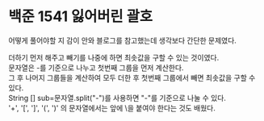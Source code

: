 # 백준 1541 잃어버린 괄호

어떻게 풀어야할 지 감이 안와 블로그를 참고했는데 생각보다 간단한 문제였다.<br>

더하기 먼저 해주고 빼기를 나중에 하면 최솟값을 구할 수 있는 것이였다.<br>
문자열은 -를 기준으로 나누고 첫번째 그룹을 먼저 계산한다.<br>
그 후 나머지 그룹들을 계산하여 모두 더한 후 첫번째 그룹에서 빼면 최솟값을 구할 수 있다.<br>
String [] sub=문자열.split("-")를 사용하면 "-"를 기준으로 나눌 수 있다.<br>
 '+', '[', ']', '(', ')' 의 문자열에서는 앞에 \\을 붙여야 한다는 것도 배웠다.<br>
 

